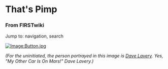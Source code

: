 

# That's Pimp

### From FIRSTwiki

Jump to: navigation, search

[![Image:Button.jpg](/media/c/ca/Button.jpg)](/index.php/Image:Button.jpg
"Image:Button.jpg" )

_(For the uninitiated, the person portrayed in this image is [Dave
Lavery](/index.php/Dave_Lavery "Dave Lavery" ). Yes, _"My Other Car Is On
Mars!"_ Dave Lavery.)_

